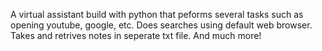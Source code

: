 A virtual assistant build with python that peforms several tasks such as opening youtube, google, etc. Does searches using default web browser.
Takes and retrives notes in seperate txt file. And much more!
